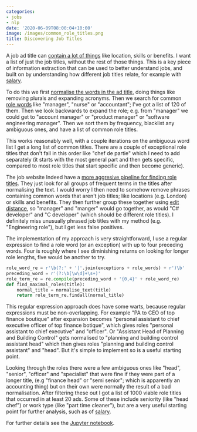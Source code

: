 ```yaml
---
categories:
- jobs
- nlp
date: '2020-06-09T08:00:04+10:00'
image: /images/common_role_titles.png
title: Discovering Job Titles
---
```


A job ad title can [contain a lot of things](/job-title) like location, skills or benefits.
I want a list of just the job titles, without the rest of those things.
This is a key piece of information extraction that can be used to better understand jobs, and built on by understanding how different job titles relate, for example with [salary](/job-ad-title-salary).

To do this we first [normalise the words in the ad title](/normalise-job-title-words), doing things like removing plurals and expanding acronyms.
Then we search for common [role words](/job-title-words) like "manager", "nurse" or "accountant"; I've got a list of 120 of them.
Then we look backwards to expand the role; e.g. from "manager" we could get to "account manager" or "product manager" or "software engineering manager".
Then we sort them by frequency, blacklist any ambiguous ones, and have a list of common role titles.

This works reasonably well, with a couple iterations on the ambiguous word list I get a long list of common titles.
There are a couple of exceptional role titles that don't fall in this order like "chef de partie" which I need to add separately (it starts with the most general part and then gets specific, compared to most role titles that start specific and then become generic).

The job website Indeed have a [more aggresive pipeline for finding role titles](https://engineering.indeedblog.com/blog/2019/09/normalizing-resume-text-in-the-age-of-ninjas-rockstars-and-wizards/).
They just look for all groups of frequent terms in the titles after normalising the text.
I would worry I then need to somehow remove phrases containing common words that aren't job titles; like locations (e.g. London) or skills and benefits.
They then further group these together using [edit distance](/levenshtein), so "manager" and "manger" would go together, as would "C# developer" and "C developer" (which should be different role titles).
I definitely miss unusually phrased job titles with my method (e.g. "Engineering role"), but I get less false positives.

The implementation of my approach is very straightforward, I use a regular expression to find a role word (or an exception) with up to four preceding words.
Four is roughly where I see diminishing returns on looking for longer role lengths, five would be another to try.

```python
role_word_re = r'\b(?:' + '|'.join(exceptions + role_words) + r')\b'
preceding_word = r'(?:\b[\w\d]+\s+)'
role_term_re = re.compile(preceding_word + '{0,4}' + role_word_re)
def find_maximal_roles(title):
    normal_title = normalise_text(title)
    return role_term_re.findall(normal_title)
```

This regular expression approach does have some warts, because regular expressions must be non-overlapping.
For example "PA to CEO of top finance boutique" after expansion becomes "personal assistant to chief executive officer of top finance botique", which gives roles "personal assistant to chief executive" and "officer".
Or "Assistant Head of Planning and Building Control" gets normalised to "planning and building control assistant head" which then gives roles "planning and building control assistant" and "head".
But it's simple to implement so is a useful starting point.

Looking through the roles there were a few ambiguous ones like "head", "senior", "officer" and "specialist" that were fine if they were part of a longer title, (e.g "finance head" or "semi senior"; which is apparently an accounting thing) but on their own were normally the result of a bad normalisation.
After filtering these out I got a list of 1000 viable role titles that occurred in at least 20 ads.
Some of these include seniority (like "head chef") or work type (like "part time cleaner"), but are a very useful starting point for further analysis, such as of [salary](/job-ad-title-salary).

For further details see the [Jupyter notebook](https://github.com/EdwardJRoss/job-advert-analysis/blob/master/notebooks/Extracting%20Role%20Titles%20and%20Analysing%20with%20Salary.ipynb).